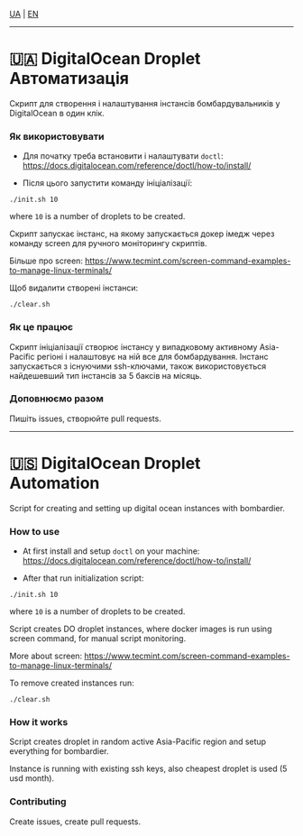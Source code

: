 [UA](#-digitalocean-droplet-автоматизація) | [EN](#-digitalocean-droplet-automation)

---

# 🇺🇦 DigitalOcean Droplet Автоматизація

Скрипт для створення і налаштування інстансів бомбардувальників у DigitalOcean в один клік.

### Як використовувати

- Для початку треба встановити і налаштувати `doctl`: https://docs.digitalocean.com/reference/doctl/how-to/install/

- Після цього запустити команду ініціалізації:

```shell
./init.sh 10
```

where `10` is a number of droplets to be created.

Скрипт запускає інстанс, на якому запускається докер імедж через команду screen для ручного моніторингу скриптів.

Більше про screen: https://www.tecmint.com/screen-command-examples-to-manage-linux-terminals/

Щоб видалити створені інстанси:

```shell
./clear.sh
```

### Як це працює

Скрипт ініціалізації створює інстансу у випадковому активному Asia-Pacific регіоні і налаштовує на ній все для бомбардування. Інстанс запускається з існуючими ssh-ключами, також використовується найдешевший тип інстансів за 5 баксів на місяць.

### Доповнюємо разом

Пишіть issues, створюйте pull requests.

---

# 🇺🇸 DigitalOcean Droplet Automation

Script for creating and setting up digital ocean instances with bombardier.

### How to use

- At first install and setup `doctl` on your machine: https://docs.digitalocean.com/reference/doctl/how-to/install/


- After that run initialization script:

```shell
./init.sh 10
```

where `10` is a number of droplets to be created.

Script creates DO droplet instances, where docker images is run using screen command, for manual script monitoring.

More about screen: https://www.tecmint.com/screen-command-examples-to-manage-linux-terminals/

To remove created instances run:

```shell
./clear.sh
```

### How it works

Script creates droplet in random active Asia-Pacific region and setup everything for bombardier.

Instance is running with existing ssh keys, also cheapest droplet is used (5 usd month).

### Contributing

Create issues, create pull requests.
